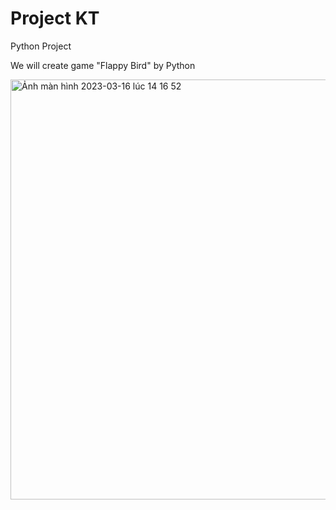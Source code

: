 # Project KT
Python Project


We will create game "Flappy Bird" by Python

<img width="672" alt="Ảnh màn hình 2023-03-16 lúc 14 16 52" src="https://user-images.githubusercontent.com/92125606/225603797-99435a87-e63c-432d-b9b1-abcd459ed2a6.png">
